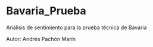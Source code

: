 # Bavaria_Prueba
Análisis de sentimiento para la prueba técnica de Bavaria

Autor: Andrés Pachón Marín
